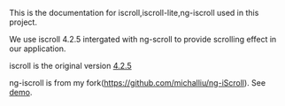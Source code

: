 This is the documentation for iscroll,iscroll-lite,ng-iscroll used in this project.

We use iscroll 4.2.5 intergated with ng-scroll to provide scrolling effect in our application.

iscroll is the original version [4.2.5](https://github.com/cubiq/iscroll/tree/v4.2.5)

ng-iscroll is from my fork(https://github.com/michalliu/ng-iScroll). See [demo](//TODO).
